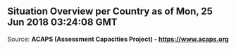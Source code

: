 ## Situation Overview per Country as of Mon, 25 Jun 2018 03:24:08 GMT

Source: **ACAPS (Assessment Capacities Project) - https://www.acaps.org**